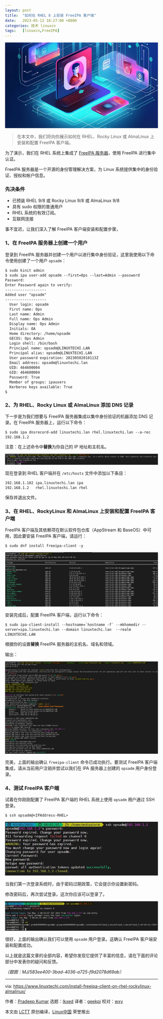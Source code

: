 ```yaml
---
layout: post
title:	"如何在 RHEL 8 上安装 FreeIPA 客户端"
date:	2023-05-12 18:27:00 +0800 
categories:	技术 linuxcn 
tags:	[linuxcn,FreeIPA]
---
```



![](/Asserts/Images/album/202305/12/182652jucsshn48zogzs1h.jpg)



> 
> 在本文中，我们将向你展示如何在 RHEL、Rocky Linux 或 AlmaLinux 上安装和配置 FreeIPA 客户端。
> 
> 
> 


为了演示，我们在 RHEL 系统上集成了 [FreeIPA 服务器](/article-15783-1.html)，使用 FreeIPA 进行集中认证。


FreeIPA 服务器是一个开源的身份管理解决方案，为 Linux 系统提供集中的身份验证、授权和帐户信息。


### 先决条件


* 已预装 RHEL 9/8 或 Rocky Linux 9/8 或 AlmaLinux 9/8
* 具有 sudo 权限的普通用户
* RHEL 系统的有效订阅。
* 互联网连接


事不宜迟，让我们深入了解 FreeIPA 客户端安装和配置步骤，


### 1、在 FreeIPA 服务器上创建一个用户


登录到 FreeIPA 服务器并创建一个用户以进行集中身份验证，这里我使用以下命令使用创建了一个用户 `opsadm`：



```
$ sudo kinit admin
$ sudo ipa user-add opsadm --first=Ops --last=Admin --password
Password:
Enter Password again to verify:
-------------------
Added user "opsadm"
-------------------
  User login: opsadm
  First name: Ops
  Last name: Admin
  Full name: Ops Admin
  Display name: Ops Admin
  Initials: OA
  Home directory: /home/opsadm
  GECOS: Ops Admin
  Login shell: /bin/bash
  Principal name: opsadm@LINUXTECHI.LAN
  Principal alias: opsadm@LINUXTECHI.LAN
  User password expiration: 20230502010113Z
  Email address: opsadm@linuxtechi.lan
  UID: 464600004
  GID: 464600004
  Password: True
  Member of groups: ipausers
  Kerberos keys available: True
$

```

### 2、为 RHEL、Rocky Linux 或 AlmaLinux 添加 DNS 记录


下一步是为我们想要与 FreeIPA 服务器集成以集中身份验证的机器添加 DNS 记录。在 FreeIPA 服务器上，运行以下命令：



```
$ sudo ipa dnsrecord-add linuxtechi.lan rhel.linuxtechi.lan --a-rec 192.168.1.2

```

注意：在上述命令中**替换**为你自己的 IP 地址和主机名。


![](/Asserts/Images/album/202305/12/182842ph19hn9rj719rtjr.jpg)


现在登录到 RHEL 客户端并在 `/etc/hosts` 文件中添加以下条目：



```
192.168.1.102 ipa.linuxtechi.lan ipa
192.168.1.2   rhel.linuxtechi.lan rhel

```

保存并退出文件。


### 3、在 RHEL、RockyLinux 和 AlmaLinux 上安装和配置 FreeIPA 客户端


FreeIPA 客户端及其依赖项在默认软件包仓库（AppStream 和 BaseOS）中可用，因此要安装 FreeIPA 客户端，请运行：



```
$ sudo dnf install freeipa-client -y

```

![](/Asserts/Images/album/202305/12/182851s224j502opco4zuo.jpg)


安装完成后，配置 FreeIPA 客户端，运行以下命令：



```
$ sudo ipa-client-install --hostname=`hostname -f` --mkhomedir --server=ipa.linuxtechi.lan --domain linuxtechi.lan  --realm LINUXTECHI.LAN

```

根据你的设置**替换** FreeIPA 服务器的主机名、域名和领域。


输出：


![](/Asserts/Images/album/202305/12/182900oh9co9oezvmvionz.jpg)


完美，上面的输出确认 `freeipa-client` 命令已成功执行。要测试 FreeIPA 客户端集成，请从当前用户注销并尝试以我们在 IPA 服务器上创建的 `opsadm` 用户身份登录。


### 4、测试 FreeIPA 客户端


试着在你刚刚配置了 FreeIPA 客户端的 RHEL 系统上使用 `opsadm` 用户通过 SSH 登录。



```
$ ssh opsadm@<IPAddress-RHEL>

```

![](/Asserts/Images/album/202305/12/182908t3777ej7om42400m.jpg)


当我们第一次登录系统时，由于密码过期政策，它会提示你设置新密码。


修改密码后，再次尝试登录。这次你应该可以登录了。


![](/Asserts/Images/album/202305/12/182917kggjggjk55g5gj75.jpg)


很好，上面的输出确认我们可以使用 `opsadm` 用户登录。这确认 FreeIPA 客户端安装和配置成功。


以上就是这篇文章的全部内容，希望你发现它提供了丰富的信息，请在下面的评论部分中发表你的疑问和反馈。


*（题图：MJ/583ee400-3bad-4036-a725-f9d2078d69ab）*




---


via: <https://www.linuxtechi.com/install-freeipa-client-on-rhel-rockylinux-almalinux/>


作者：[Pradeep Kumar](https://www.linuxtechi.com/author/pradeep/) 选题：[lkxed](https://github.com/lkxed/) 译者：[geekpi](https://github.com/geekpi) 校对：[wxy](https://github.com/wxy)


本文由 [LCTT](https://github.com/LCTT/TranslateProject) 原创编译，[Linux中国](https://linux.cn/) 荣誉推出
